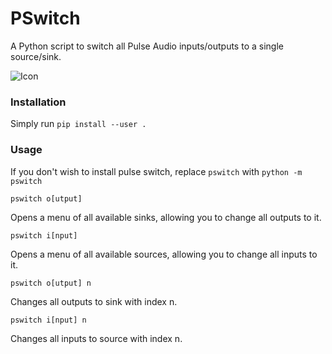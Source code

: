 # PSwitch

A Python script to switch all Pulse Audio inputs/outputs to a single source/sink.

![Icon](https://raw.githubusercontent.com/ollien/pswitch/master/icon.png)

### Installation
Simply run `pip install --user .`

### Usage

If you don't wish to install pulse switch, replace `pswitch` with `python -m pswitch`

`pswitch o[utput]`

Opens a menu of all available sinks, allowing you to change all outputs to it.

`pswitch i[nput]`

Opens a menu of all available sources, allowing you to change all inputs to it.

`pswitch o[utput] n`

Changes all outputs to sink with index n.


`pswitch i[nput] n`

Changes all inputs to source with index n.
